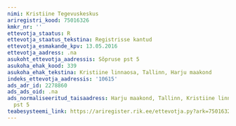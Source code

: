```yaml
---
nimi: Kristiine Tegevuskeskus
ariregistri_kood: 75016326
kmkr_nr: ''
ettevotja_staatus: R
ettevotja_staatus_tekstina: Registrisse kantud
ettevotja_esmakande_kpv: 13.05.2016
ettevotja_aadress: .na
asukoht_ettevotja_aadressis: Sõpruse pst 5
asukoha_ehak_kood: 339
asukoha_ehak_tekstina: Kristiine linnaosa, Tallinn, Harju maakond
indeks_ettevotja_aadressis: '10615'
ads_adr_id: 2278860
ads_ads_oid: .na
ads_normaliseeritud_taisaadress: Harju maakond, Tallinn, Kristiine linnaosa, Sõpruse
  pst 5
teabesysteemi_link: https://ariregister.rik.ee/ettevotja.py?ark=75016326&ref=rekvisiidid
---
```

